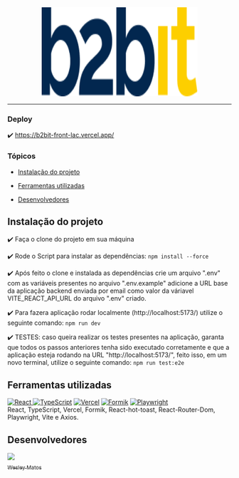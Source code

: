 <div align="center">
   <img src="./src/assets/logo.png" alt="b2bit logo" width="350" height="200"/>
</div>

<hr>

### Deploy

:heavy_check_mark: https://b2bit-front-lac.vercel.app/

### Tópicos

- [Instalação do projeto](#instalação-do-projeto)

- [Ferramentas utilizadas](#ferramentas-utilizadas)

- [Desenvolvedores](#desenvolvedores)

## Instalação do projeto

:heavy_check_mark: Faça o clone do projeto em sua máquina

:heavy_check_mark: Rode o Script para instalar as dependências:
`npm install --force`

:heavy_check_mark: Após feito o clone e instalada as dependências crie um arquivo ".env" com as variáveis presentes no arquivo ".env.example" adicione a URL base da aplicação backend enviada por email como valor da váriavel VITE_REACT_API_URL do arquivo ".env" criado.

:heavy_check_mark: Para fazera aplicação rodar localmente (http://localhost:5173/) utilize o seguinte comando:
`npm run dev`

:heavy_check_mark: TESTES: caso queira realizar os testes presentes na aplicação, garanta que todos os passos anteriores tenha sido executado corretamente e que a aplicação esteja rodando na URL "http://localhost:5173/", feito isso, em um novo terminal, utilize o seguinte comando:
`npm run test:e2e`

###

## Ferramentas utilizadas

<div> 
<a href="https://pt-br.reactjs.org/"> <img src="https://encrypted-tbn0.gstatic.com/images?q=tbn:ANd9GcQc2Y2gmQB5zuaBd1AfN_AyEgoTgxPF65i7GwlvrbnnP_RUlubieG19WFnonCtS4ZfAox4&usqp=CAU" alt="React" width="40" height="40"/>
</a>
<a href="https://www.typescriptlang.org/"><img src="https://upload.wikimedia.org/wikipedia/commons/thumb/4/4c/Typescript_logo_2020.svg/2048px-Typescript_logo_2020.svg.png" alt="TypeScript" width="40" height="40"/></a>  
<a href="https://vercel.com/dashboard"><img src="https://www.svgrepo.com/show/327408/logo-vercel.svg" alt="Vercel" width="40" height="40"/></a> 
<a href="https://formik.org/docs/overview"><img src="https://encrypted-tbn0.gstatic.com/images?q=tbn:ANd9GcSdxgmwiwbIyfIFDIbTgO1jgAeFazePqJ_YJn52pEWNaQ&s" alt="Formik" width="40" height="40"/></a>  
<a href="https://playwright.dev/"><img src="https://testingwithrenata.com/wp-content/uploads/2023/03/playwright-logo.png" alt="Playwright" width="40" height="40"/></a> 
</div>

<div>React, TypeScript, Vercel, Formik, React-hot-toast, React-Router-Dom, Playwright, Vite e Axios.</div>

###

## Desenvolvedores

[<img src="https://avatars.githubusercontent.com/u/104766684?v=4" width=115><br><sub>Wesley Matos</sub>](https://github.com/wesleydematos)
